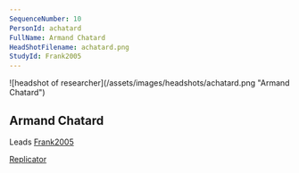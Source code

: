 ```yaml
---
SequenceNumber: 10
PersonId: achatard
FullName: Armand Chatard
HeadShotFilename: achatard.png
StudyId: Frank2005
---
```

<a name="achatard">
![headshot of researcher](/assets/images/headshots/achatard.png "Armand Chatard")

## Armand Chatard



Leads [Frank2005](/replications/#Frank2005)



[Replicator]("replicator") 